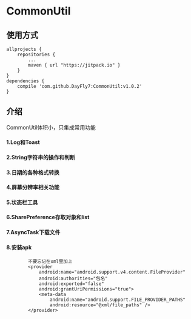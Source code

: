 # CommonUtil
## 使用方式<br>
```
allprojects {
    repositories {
        ...
        maven { url "https://jitpack.io" }
    }
}
dependencies {
    compile 'com.github.DayFly7:CommonUtil:v1.0.2'
}
```
## 介绍<br>
CommonUtil体积小，只集成常用功能<br>
#### 1.Log和Toast <br>
#### 2.String字符串的操作和判断
#### 3.日期的各种格式转换
#### 4.屏幕分辨率相关功能
#### 5.状态栏工具
#### 6.SharePreference存取对象和list
#### 7.AsyncTask下载文件
#### 8.安装apk
```
        不要忘记在xml里加上
        <provider
            android:name="android.support.v4.content.FileProvider"
            android:authorities="包名"
            android:exported="false"
            android:grantUriPermissions="true">
            <meta-data
                android:name="android.support.FILE_PROVIDER_PATHS"
                android:resource="@xml/file_paths" />
        </provider>
```
